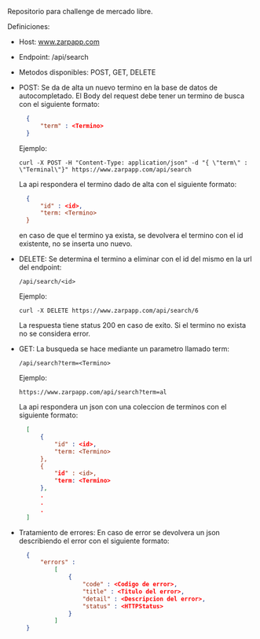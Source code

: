 Repositorio para challenge de mercado libre.

Definiciones:
- Host: www.zarpapp.com
- Endpoint: /api/search
- Metodos disponibles: POST, GET, DELETE
- POST: Se da de alta un nuevo termino en la base de datos de autocompletado.  El Body del request debe tener un termino de busca con el siguiente formato:
  ```json  
    {  
        "term" : <Termino>  
    }
  ```
  Ejemplo:
   ```
  curl -X POST -H "Content-Type: application/json" -d "{ \"term\" : \"Terminal\"}" https://www.zarpapp.com/api/search
  ``` 
  La api respondera el termino dado de alta con el siguiente formato:
  ```json
	{
		"id" : <id>,
		"term: <Termino>
	}
  ```
  en caso de que el termino ya exista, se devolvera el termino con el id existente, no se inserta uno nuevo.
  
- DELETE: Se determina el termino a eliminar con el id del mismo en la url del endpoint: 
    ```
    /api/search/<id>
    ```
  Ejemplo:
  ```
  curl -X DELETE https://www.zarpapp.com/api/search/6
  ```
  La respuesta tiene status 200 en caso de exito. Si el termino no exista no se considera error.
  
- GET: La busqueda se hace mediante un parametro llamado term: 
    ```
    /api/search?term=<Termino>
    ```
  Ejemplo:
    ``` 
  https://www.zarpapp.com/api/search?term=al
    ```
  La api respondera un json con una coleccion de terminos con el siguiente formato:
  ```json
    [
        {
            "id" : <id>,
            "term: <Termino>
        },
        {
            "id" : <id>,
            "term: <Termino>
        },
        .
        .
        .
    ]
   ```
- Tratamiento de errores:  En caso de error se devolvera un json describiendo el error con el siguiente formato:
  ```json
    { 
        "errors" :
            [
                {
                    "code" : <Codigo de error>,
                    "title" : <Titulo del error>,
                    "detail" : <Descripcion del error>,
                    "status" : <HTTPStatus>
                }
            ]
    }
  ```
